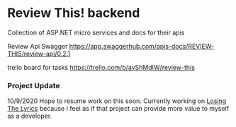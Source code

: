 # Review This! backend
Collection of ASP.NET micro services and docs for their apis

Review Api Swagger https://app.swaggerhub.com/apis-docs/REVIEW-THIS/review-api/0.2.1

trello board for tasks https://trello.com/b/avShMdIW/review-this

### Project Update
10/9/2020 Hope to resume work on this soon. Currently working on [Losing The Lyrics](https://www.devryan.io/) because I feel as if that project can provide more value to myself as a developer.
